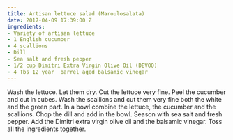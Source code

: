 ```yaml
---
title: Artisan lettuce salad (Maroulosalata)
date: 2017-04-09 17:39:00 Z
ingredients:
- Variety of artisan lettuce
- 1 English cucumber
- 4 scallions
- Dill
- Sea salt and fresh pepper
- 1/2 cup Dimitri Extra Virgin Olive Oil (DEVOO)
- 4 Tbs 12 year  barrel aged balsamic vinegar
---
```


Wash the lettuce. Let them dry. Cut the lettuce very fine. Peel the cucumber and cut in cubes. Wash the scallions and cut them very fine both the white and the green part. In a bowl combine the lettuce, the cucumber and the scallions. Chop the dill and add in the bowl. Season with sea salt and fresh pepper. Add the Dimitri extra virgin olive oil and the balsamic vinegar. Toss all the ingredients together.